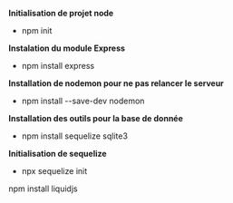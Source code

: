 **Initialisation de projet node**  
- npm init

**Instalation du module Express**  
- npm install express

**Installation de nodemon pour ne pas relancer le serveur** 
- npm install --save-dev nodemon

**Installation des outils pour la base de donnée**  
- npm install sequelize sqlite3

**Initialisation de sequelize**
- npx sequelize init

npm install liquidjs